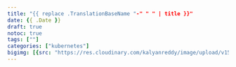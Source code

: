 ```yaml
---
title: "{{ replace .TranslationBaseName "-" " " | title }}"
date: {{ .Date }}
draft: true
notoc: true
tags: [""]
categories: ["kubernetes"]
bigimg: [{src: "https://res.cloudinary.com/kalyanreddy/image/upload/v1534150590/kalyan-blog/USA2.jpg", desc: "Brooklyn Bridge|Apr 5,2018"}]
---
```


